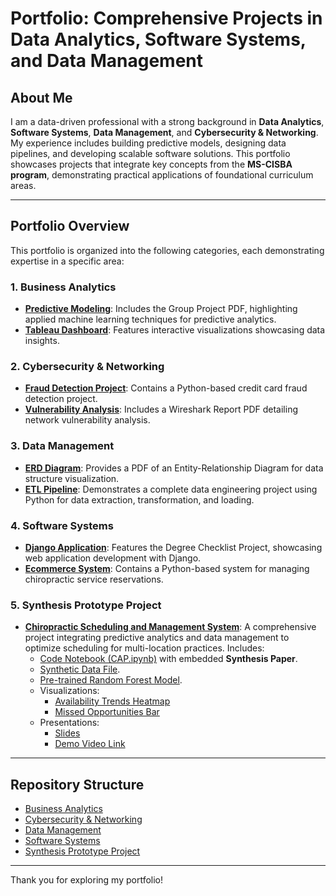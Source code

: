 # Portfolio: Comprehensive Projects in Data Analytics, Software Systems, and Data Management

## About Me
I am a data-driven professional with a strong background in **Data Analytics**, **Software Systems**, **Data Management**, and **Cybersecurity & Networking**. My experience includes building predictive models, designing data pipelines, and developing scalable software solutions. This portfolio showcases projects that integrate key concepts from the **MS-CISBA program**, demonstrating practical applications of foundational curriculum areas.

---

## Portfolio Overview
This portfolio is organized into the following categories, each demonstrating expertise in a specific area:

### 1. **Business Analytics**
- **[Predictive Modeling](./Business_Analytics/Predictive_Modeling/README.md)**: Includes the Group Project PDF, highlighting applied machine learning techniques for predictive analytics.
- **[Tableau Dashboard](./Business_Analytics/Tableau_Dashboard/README.md)**: Features interactive visualizations showcasing data insights.

### 2. **Cybersecurity & Networking**
- **[Fraud Detection Project](./Cybersecurity_Networking/Fraud_Detection_Project/README.md)**: Contains a Python-based credit card fraud detection project.
- **[Vulnerability Analysis](./Cybersecurity_Networking/Vulnerability_Analysis/README.md)**: Includes a Wireshark Report PDF detailing network vulnerability analysis.

### 3. **Data Management**
- **[ERD Diagram](./Data_Management/ERD_Diagram/README.md)**: Provides a PDF of an Entity-Relationship Diagram for data structure visualization.
- **[ETL Pipeline](./Data_Management/ETL_Pipeline/README.md)**: Demonstrates a complete data engineering project using Python for data extraction, transformation, and loading.

### 4. **Software Systems**
- **[Django Application](./Software_Systems/Django_Application/README.md)**: Features the Degree Checklist Project, showcasing web application development with Django.
- **[Ecommerce System](./Software_Systems/Ecommerce_System/README.md)**: Contains a Python-based system for managing chiropractic service reservations.

### 5. **Synthesis Prototype Project**
- **[Chiropractic Scheduling and Management System](./Synthesis_Prototype_Project/README.md)**: A comprehensive project integrating predictive analytics and data management to optimize scheduling for multi-location practices. Includes:
  - [Code Notebook (CAP.ipynb)](./Synthesis_Prototype_Project/CAP.ipynb) with embedded **Synthesis Paper**.
  - [Synthetic Data File](./Synthesis_Prototype_Project/data/chiropractic_data_with_features.csv).
  - [Pre-trained Random Forest Model](./Synthesis_Prototype_Project/models/random_forest_model.pkl).
  - Visualizations:
    - [Availability Trends Heatmap](./Synthesis_Prototype_Project/visualizations/availability_trends_heatmap.png)
    - [Missed Opportunities Bar](./Synthesis_Prototype_Project/visualizations/missed_opportunities_bar.png)
  - Presentations:
    - [Slides](./Synthesis_Prototype_Project/presentations/slides.pdf)
    - [Demo Video Link](./Synthesis_Prototype_Project/presentations/demo_video_link.txt)

---

## Repository Structure

- [Business Analytics](./Business_Analytics/README.md)
- [Cybersecurity & Networking](./Cybersecurity_Networking/README.md)
- [Data Management](./Data_Management/README.md)
- [Software Systems](./Software_Systems/README.md)
- [Synthesis Prototype Project](./Synthesis_Prototype_Project/README.md)

---

Thank you for exploring my portfolio!

